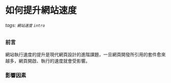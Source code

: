 # 如何提升網站速度
###### tags: `網站速度` `intro`

### 前言
網站執行速度的提升是現代網頁設計的進階課題，一旦網頁開發所引用的套件愈來越多，網頁開啟、執行的速度就會受影響。

### 影響因素
